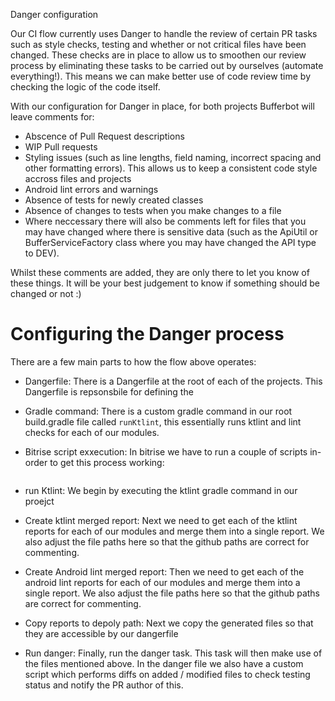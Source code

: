 Danger configuration

Our CI flow currently uses Danger to handle the review of certain PR tasks such as style checks, testing and whether or not critical files have been changed. These checks are in place to allow us to smoothen our review process by eliminating these tasks to be carried out by ourselves (automate everything!). This means we can make better use of code review time by checking the logic of the code itself.

With our configuration for Danger in place, for both projects Bufferbot will leave comments for:

- Abscence of Pull Request descriptions
- WIP Pull requests
- Styling issues (such as line lengths, field naming, incorrect spacing and other formatting errors). This allows us to keep a consistent code style accross files and projects
- Android lint errors and warnings
- Absence of tests for newly created classes
- Absence of changes to tests when you make changes to a file
- Where neccessary there will also be comments left for files that you may have changed where there is sensitive data (such as the ApiUtil or BufferServiceFactory class where you may have changed the API type to DEV).

Whilst these comments are added, they are only there to let you know of these things. It will be your best judgement to know if something should be changed or not :)

# Configuring the Danger process

There are a few main parts to how the flow above operates:

- Dangerfile: There is a Dangerfile at the root of each of the projects. This Dangerfile is repsonsbile for defining the 

- Gradle command: There is a custom gradle command in our root build.gradle file called ```runKtlint```, this essentially runs ktlint and lint checks for each of our modules.

- Bitrise script exxecution: In bitrise we have to run a couple of scripts in-order to get this process working:

<image>

- run Ktlint: We begin by executing the ktlint gradle command in our proejct

- Create ktlint merged report: Next we need to get each of the ktlint reports for each of our modules and merge them into a single report. We also adjust the file paths here so that the github paths are correct for commenting.

- Create Android lint merged report: Then we need to get each of the android lint reports for each of our modules and merge them into a single report. We also adjust the file paths here so that the github paths are correct for commenting.

- Copy reports to depoly path: Next we copy the generated files so that they are accessible by our dangerfile

- Run danger: Finally, run the danger task. This task will then make use of the files mentioned above. In the danger file we also have a custom script which performs diffs on added / modified files to check testing status and notify the PR author of this.